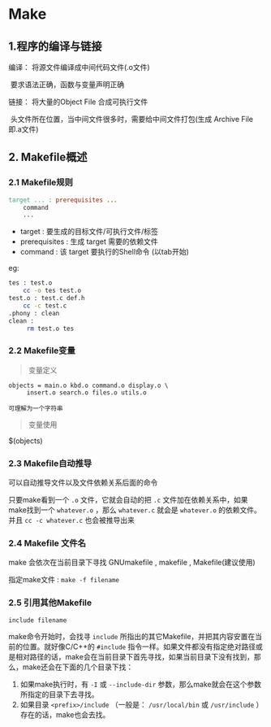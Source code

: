 # Make

## 1.程序的编译与链接

编译： 将源文件编译成中间代码文件(.o文件)

​					要求语法正确，函数与变量声明正确

链接： 将大量的Object File 合成可执行文件

​					头文件所在位置，当中间文件很多时，需要给中间文件打包(生成 Archive File 即.a文件) 

## 2. Makefile概述

### 2.1 Makefile规则

```makefile
target ... : prerequisites ...
	command
	...
```

- target : 要生成的目标文件/可执行文件/标签
- prerequisites : 生成 target 需要的依赖文件
- command : 该 target 要执行的Shell命令 (以tab开始)



eg:

```bash
tes : test.o
	cc -o tes test.o
test.o : test.c def.h
	cc -c test.c
.phony : clean
clean :
	 rm test.o tes
```



### 2.2 Makefile变量

> 变量定义

```
objects = main.o kbd.o command.o display.o \
     insert.o search.o files.o utils.o
     
可理解为一个字符串
```

> 变量使用

$(objects)



### 2.3 Makefile自动推导

可以自动推导文件以及文件依赖关系后面的命令

只要make看到一个 `.o` 文件，它就会自动的把 `.c` 文件加在依赖关系中，如果make找到一个 `whatever.o` ，那么 `whatever.c` 就会是 `whatever.o` 的依赖文件。并且 `cc -c whatever.c` 也会被推导出来



### 2.4 Makefile 文件名

make 会依次在当前目录下寻找 GNUmakefile , makefile , Makefile(建议使用)

指定make文件 : `make -f filename`



### 2.5 引用其他Makefile

 

```
include filename
```

make命令开始时，会找寻 `include` 所指出的其它Makefile，并把其内容安置在当前的位置。就好像C/C++的 `#include` 指令一样。如果文件都没有指定绝对路径或是相对路径的话，make会在当前目录下首先寻找，如果当前目录下没有找到，那么，make还会在下面的几个目录下找：

1. 如果make执行时，有 `-I` 或 `--include-dir` 参数，那么make就会在这个参数所指定的目录下去寻找。
2. 如果目录 `<prefix>/include` （一般是： `/usr/local/bin` 或 `/usr/include` ）存在的话，make也会去找。